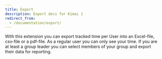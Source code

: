 ```yaml
---
title: Export
description: Export docs for Kimai 1
redirect_from:
  - /documentation/export/
---
```


With this extension you can export tracked time per User into an Excel-file, csv-file or a pdf-file. 
As a regular user you can only see your time. 
If you are at least a group leader you can select members of your group and export their data for reporting.
